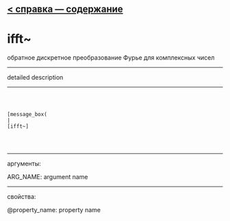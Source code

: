 [< справка — содержание](ceammc_lib.html)
---

# ifft~


обратное дискретное преобразование Фурье для комплексных чисел

---

detailed description
<br>


---


```



[message_box(                                 
|
[ifft~]


            
```

---
аргументы:

ARG_NAME: argument name<br>

---
свойства:

@property_name: property name<br>

